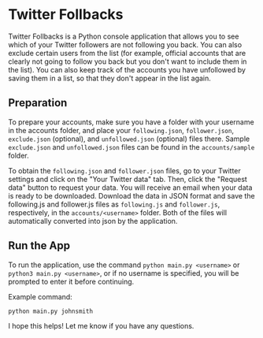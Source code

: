 # Twitter Follbacks
Twitter Follbacks is a Python console application that allows you to see which of your Twitter followers are not following you back. You can also exclude certain users from the list (for example, official accounts that are clearly not going to follow you back but you don't want to include them in the list). You can also keep track of the accounts you have unfollowed by saving them in a list, so that they don't appear in the list again.

## Preparation
To prepare your accounts, make sure you have a folder with your username in the accounts folder, and place your `following.json`, `follower.json`, `exclude.json` (optional), and `unfollowed.json` (optional) files there. Sample `exclude.json` and `unfollowed.json` files can be found in the `accounts/sample` folder.

To obtain the `following.json` and `follower.json` files, go to your Twitter settings and click on the "Your Twitter data" tab. Then, click the "Request data" button to request your data. You will receive an email when your data is ready to be downloaded. Download the data in JSON format and save the following.js and follower.js files as `following.js` and `follower.js`, respectively, in the `accounts/<username>` folder. Both of the files will automatically converted into json by the application.

## Run the App
To run the application, use the command `python main.py <username>` or `python3 main.py <username>`, or if no username is specified, you will be prompted to enter it before continuing.

Example command:
```shell
python main.py johnsmith
```
I hope this helps! Let me know if you have any questions.